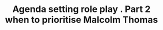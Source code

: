 ---
area: Communication Skills, calgary-cambridge-model
category: 22 - Calgary Cambridge Workshop
title: Agenda setting role play . Part 2 when to prioritise Malcolm Thomas
description: Agenda setting role play . Part 2 when to prioritise Malcolm Thomas
audio: /assets/audio/22- Calgary Cambridge Workshop - 22 Agenda setting role play . Part 2 when to prioritise Malcolm Thomas - MQ.mp3
article: 
www: 
keywords: Calgary, Cambridge, Model
youtube: 
soundcloud: 
---